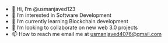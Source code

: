 - 👋 Hi, I’m @usmanjaved123
- 👀 I’m interested in Software Development
- 🌱 I’m currently learning Blockchain development
- 💞️ I’m looking to collaborate on new web 3.0 projects
- 📫 How to reach me email me at usmanjaved4076@gmail.com

<!---
usmanjaved123/usmanjaved123 is a ✨ special ✨ repository because its `README.md` (this file) appears on your GitHub profile.
You can click the Preview link to take a look at your changes.
--->
